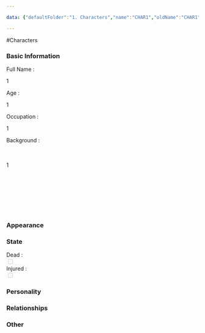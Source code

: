 ```yaml
---

data: {"defaultFolder":"1. Characters","name":"CHAR1","oldName":"CHAR1","contentType":"characters","template":{"BasicInformation":{"FullName":{"value":"<p>1</p>","type":"text"},"Age":{"value":"<p>1</p>","type":"text"},"Occupation":{"value":"<p>1</p>","type":"text"},"Background":{"value":"<p></p><p>1</p><p></p><p></p><p></p>","type":"textarea"}},"Appearance":{"Description":{"value":null,"type":"textarea"},"Accessories":{"value":null,"type":"array:text"}},"State":{"Dead":{"value":false,"type":"boolean"},"Injured":{"value":false,"type":"boolean"}},"Personality":{"GeneralTraits":{"value":null,"type":"textarea"},"Strengths":{"value":null,"type":"array:text"},"Weaknesses":{"value":null,"type":"array:text"}},"Relationships":{"Family":{"value":null,"type":"array:text"},"FriendsAndAllies":{"value":null,"type":"array:text"},"EnemiesAndRivals":{"value":null,"type":"array:text"},"RomanticInterests":{"value":null,"type":"array:text"}},"Other":{"Belongings":{"value":null,"type":"array:text"},"AdditionalNotes":{"value":null,"type":"textarea"}}}}

---
```


#Characters

<div class="section level-3"><h3 class="section-header">Basic Information</h3><div class="section-content"><div class="content-container"><div class="field-container field-type-text"><div class="field-label">Full Name : </div><div class="field-value text-value"><p>1</p></div></div><div class="field-container field-type-text"><div class="field-label">Age : </div><div class="field-value text-value"><p>1</p></div></div><div class="field-container field-type-text"><div class="field-label">Occupation : </div><div class="field-value text-value"><p>1</p></div></div><div class="field-container field-type-textarea"><div class="field-label">Background : </div><div class="field-value"><div class="content-creation-textarea"><br><br><p>1</p><br><br><br><br><br><br></div></div></div></div></div></div><div class="section-separator"></div><div class="section level-3"><h3 class="section-header">Appearance</h3><div class="section-content"><div class="content-container"></div></div></div><div class="section-separator"></div><div class="section level-3"><h3 class="section-header">State</h3><div class="section-content"><div class="content-container"><div class="field-container field-type-boolean"><div class="field-label">Dead : </div><div class="field-value"><input type="checkbox" disabled="true"></div></div><div class="field-container field-type-boolean"><div class="field-label">Injured : </div><div class="field-value"><input type="checkbox" disabled="true"></div></div></div></div></div><div class="section-separator"></div><div class="section level-3"><h3 class="section-header">Personality</h3><div class="section-content"><div class="content-container"></div></div></div><div class="section-separator"></div><div class="section level-3"><h3 class="section-header">Relationships</h3><div class="section-content"><div class="content-container"></div></div></div><div class="section-separator"></div><div class="section level-3"><h3 class="section-header">Other</h3><div class="section-content"><div class="content-container"></div></div></div><div class="section-separator"></div>